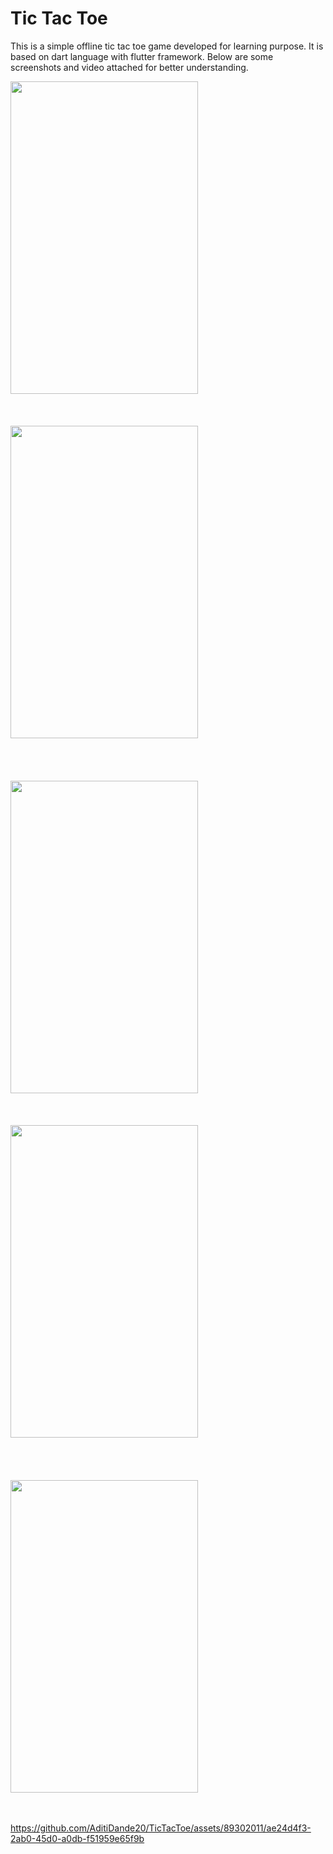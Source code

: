 # Tic Tac Toe
This is a simple offline tic tac toe game developed for learning purpose. It is based on dart language with flutter framework. 
Below are some screenshots and video attached for better understanding.


<p align="left">
  <img src="https://github.com/AditiDande20/TicTacToe/assets/89302011/ffb1c2c0-9f25-41b9-875d-1a33aad5b9fb" width="300" height="500" title=""><br/><br/><br/><br/>
  <img src="https://github.com/AditiDande20/TicTacToe/assets/89302011/317bdb1f-3d1c-42a9-88d4-3d7630804002" width="300" height="500" title=""><br/><br/><br/><br/><br/>
  <img src="https://github.com/AditiDande20/TicTacToe/assets/89302011/f564a0f0-f4c9-4307-a859-4bb0ddf7c733" width="300" height="500" title=""><br/><br/><br/><br/>
  <img src="https://github.com/AditiDande20/TicTacToe/assets/89302011/7eb1c588-c122-4fdd-a12d-8fb9d472f70e" width="300" height="500" title=""><br/><br/><br/><br/><br/>
  <img src="https://github.com/AditiDande20/TicTacToe/assets/89302011/66c35db1-f972-4c52-b457-d7f29ba16caa" width="300" height="500" title=""><br/>  <br/><br/>
</p>


https://github.com/AditiDande20/TicTacToe/assets/89302011/ae24d4f3-2ab0-45d0-a0db-f51959e65f9b

